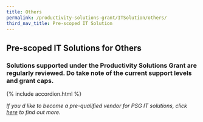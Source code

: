 ```yaml
---
title: Others
permalink: /productivity-solutions-grant/ITSolution/others/
third_nav_title: Pre-scoped IT Solution
---
```


## Pre-scoped IT Solutions for Others

### Solutions supported under the Productivity Solutions Grant are regularly reviewed. Do take note of the current support levels and grant caps.

{% include accordion.html %}

_If you d like to become a pre-qualified vendor for PSG IT solutions, click <a target='_blank' href='https://www.imda.gov.sg/icmvendors' >here</a> to find out more._

